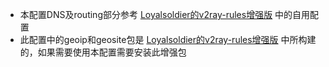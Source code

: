 * 本配置DNS及routing部分参考 [Loyalsoldier的v2ray-rules增强版](https://github.com/Loyalsoldier/v2ray-rules-dat) 中的自用配置
* 此配置中的geoip和geosite包是 [Loyalsoldier的v2ray-rules增强版](https://github.com/Loyalsoldier/v2ray-rules-dat) 中所构建的，如果需要使用本配置需要安装此增强包
